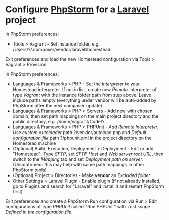 # Configure [PhpStorm](https://www.jetbrains.com/phpstorm/) for a [Laravel](http://laravel.com) project

In PhpStorm preferences:
* Tools > Vagrant - Set instance folder, e.g. /Users/?/.composer/vendor/laravel/homestead

Exit preferences and load the new Homestead configuration via Tools > Vagrant > Provision

In PhpStorm preferences:
* Languages & Frameworks > PHP - Set the *Interpreter* to your Homestead interpreter. If not in list, create new *Remote* interpreter of type *Vagrant* with the instance folder path from step above. Leave include paths empty (everything under vendor will be auto-added by PhpStorm after the next composer update).
* Languages & Frameworks > PHP > Servers - Add new with chosen domain, then set path mappings on the main project directory and the public directory, e.g. /home/vagrant/Code/?
* Languages & Frameworks > PHP > PHPUnit - *Add Remote Interpreter*, *Use custom autoloader* path ?/vendor/autoload.php and *Default configuration file* path ?/phpunit.xml in the project directory on the Homestead machine
* (Optional) Build, Execution, Deployment > Deployment - Edit or add "Homestead", Type *SFTP*, set *SFTP Host* and *Web server root URL*, then switch to the *Mapping* tab and set *Deployment path on server*. (Unconfirmed: this may help with some path mappings in other PhpStorm tools)
* (Optional) Project > Directories - Make **vendor** an *Excluded folder*
* Other Settings > Laravel Plugin - Enable plugin (If not already installed, go to Plugins and search for "Laravel" and install it and restart PhpStorm first)

Exit preferences and create a PhpStorm Run configuration via Run > Edit configurations of type *PHPUnit* called "Run PHPUnit" with *Test scope* *Defined in the configuration file*.
